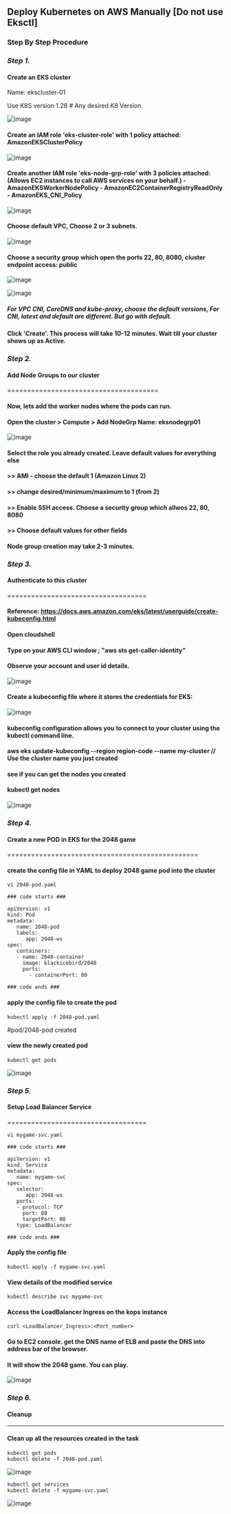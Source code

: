 ## Deploy Kubernetes on AWS Manually [Do not use Eksctl]

### Step By Step Procedure

### _Step 1._

#### Create an EKS cluster

Name: ekscluster-01

Use K8S version 1.28   # Any desired K8 Version.

![image](https://github.com/howdycloudyarsh/TIF_Sprint1/assets/133496386/bdc70cf1-e0e6-4620-ad73-8ed063ab299c)

#### Create an IAM role 'eks-cluster-role' with 1 policy attached: AmazonEKSClusterPolicy

![image](https://github.com/howdycloudyarsh/TIF_Sprint1/assets/133496386/6f679944-8f33-425c-adae-6c27518cb955)


#### Create another IAM role 'eks-node-grp-role' with 3 policies attached: (Allows EC2 instances to call AWS services on your behalf.)    - AmazonEKSWorkerNodePolicy    - AmazonEC2ContainerRegistryReadOnly    - AmazonEKS_CNI_Policy

![image](https://github.com/howdycloudyarsh/TIF_Sprint1/assets/133496386/0155299a-7a6c-4d84-bdf6-1cac9246e3e4)

#### Choose default VPC, Choose 2 or 3 subnets.

![image](https://github.com/howdycloudyarsh/TIF_Sprint1/assets/133496386/05e5ec82-9c03-4a49-89ba-596ac910871f)


#### Choose a security group which open the ports 22, 80, 8080, cluster endpoint access: public

![image](https://github.com/howdycloudyarsh/TIF_Sprint1/assets/133496386/b5b77100-5a1c-4c45-8b65-137c576816fb)

![image](https://github.com/howdycloudyarsh/TIF_Sprint1/assets/133496386/e0f022f4-e068-43e2-9391-97a5042fd2b9)


##### For VPC CNI, CoreDNS and kube-proxy, choose the default versions, For CNI, latest and default are different. But go with default.

#### Click 'Create'. This process will take 10-12 minutes. Wait till your cluster shows up as Active. 


### _Step 2._ 

#### Add Node Groups to our cluster
======================================
#### Now, lets add the worker nodes where the pods can run.

#### Open the cluster > Compute > Add NodeGrp Name: eksnodegrp01

![image](https://github.com/howdycloudyarsh/TIF_Sprint1/assets/133496386/0e7f6539-2547-4c0f-b05f-534c7f6dcfd2)

#### Select the role you already created. Leave default values for everything else
#### >> AMI - choose the default 1 (Amazon Linux 2)
#### >> change desired/minimum/maximum to 1 (from 2)
#### >> Enable SSH access. Choose a security group which allwos 22, 80, 8080
#### >> Choose default values for other fields 

#### Node group creation may take 2-3 minutes.

### _Step 3._ 

#### Authenticate to this cluster
===================================

#### Reference: https://docs.aws.amazon.com/eks/latest/userguide/create-kubeconfig.html

#### Open cloudshell

#### Type on your AWS CLI window ; "aws sts get-caller-identity"

#### Observe your account and user id details.

![image](https://github.com/howdycloudyarsh/TIF_Sprint1/assets/133496386/9fb6f422-c6ef-40c4-8b4f-5e80944b874b)

#### Create a  kubeconfig file where it stores the credentials for EKS:

![image](https://github.com/howdycloudyarsh/TIF_Sprint1/assets/133496386/2c9e6b64-8169-47b4-a8d9-f2ca2bcc758a)

#### kubeconfig configuration allows you to connect to your cluster using the kubectl command line.

#### aws eks update-kubeconfig --region region-code --name my-cluster  // Use the cluster name you just created



#### see if you can get the nodes you created
#### kubectl get nodes

![image](https://github.com/howdycloudyarsh/TIF_Sprint1/assets/133496386/18749906-f88d-4a5a-b726-c12ac9cfea53)


### _Step 4._ 

#### Create a new POD in EKS for the 2048 game
================================================

#### create the config file in YAML to deploy 2048 game pod into the cluster
```` 
vi 2048-pod.yaml
````
````
### code starts ###

apiVersion: v1
kind: Pod
metadata:
   name: 2048-pod
   labels:
      app: 2048-ws
spec:
   containers:
   - name: 2048-container
     image: blackicebird/2048
     ports:
       - containerPort: 80

### code ends ###
````

#### apply the config file to create the pod

```` 
kubectl apply -f 2048-pod.yaml
````
#pod/2048-pod created

#### view the newly created pod

```` 
kubectl get pods
````
![image](https://github.com/howdycloudyarsh/TIF_Sprint1/assets/133496386/124dbb8b-237c-4668-83d0-519b107149a2)


### _Step 5._

#### Setup Load Balancer Service
===================================
````
vi mygame-svc.yaml  
````

````
### code starts ###

apiVersion: v1
kind: Service
metadata:
   name: mygame-svc
spec:
   selector:
      app: 2048-ws
   ports:
   - protocol: TCP
     port: 80
     targetPort: 80
   type: LoadBalancer

### code ends ###
````

#### Apply the config file
````
kubectl apply -f mygame-svc.yaml
````
#### View details of the modified service
````
kubectl describe svc mygame-svc
````

#### Access the LoadBalancer Ingress on the kops instance
````
curl <LoadBalancer_Ingress>:<Port_number>
````

#### Go to EC2 console. get the DNS name of ELB and paste the DNS into address bar of the browser.

#### It will show the 2048 game. You can play.

![image](https://github.com/howdycloudyarsh/TIF_Sprint1/assets/133496386/3489d5ac-1c98-4805-b5b0-4428435e547c)


### _Step 6._ 

#### Cleanup
---------------

#### Clean up all the resources created in the task
````
kubectl get pods
kubectl delete -f 2048-pod.yaml
````

![image](https://github.com/howdycloudyarsh/TIF_Sprint1/assets/133496386/3b3a73bf-249f-40f2-ba22-f594c851039b)


````
kubectl get services
kubectl delete -f mygame-svc.yaml
````

![image](https://github.com/howdycloudyarsh/TIF_Sprint1/assets/133496386/1693d863-36e5-4127-ae22-ebe06860f5d8)

